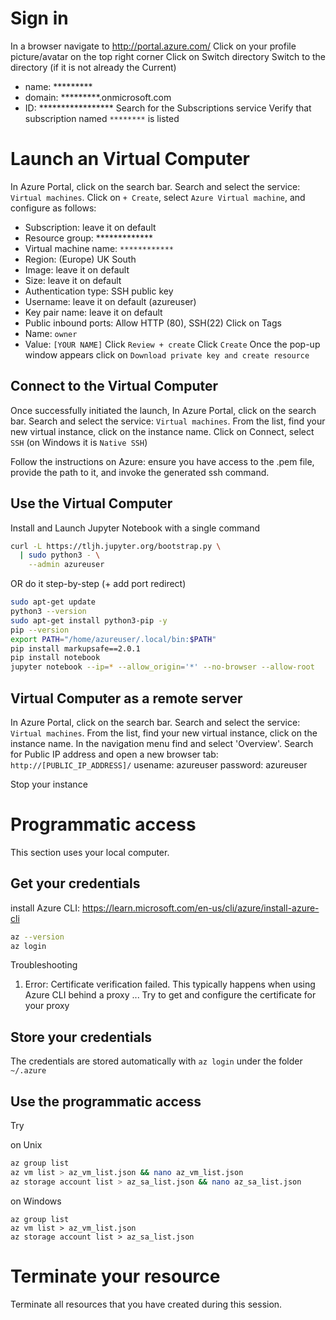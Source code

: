 
# Sign in
In a browser navigate to http://portal.azure.com/
Click on your profile picture/avatar on the top right corner
Click on Switch directory
Switch to the directory (if it is not already the Current) 
* name: *********
* domain: *********.onmicrosoft.com
* ID: *****************
Search for the Subscriptions service
Verify that subscription named `********` is listed

# Launch an Virtual Computer

In Azure Portal, click on the search bar.
Search and select the service: `Virtual machines`.
Click on `+ Create`, select `Azure Virtual machine`, and configure as follows:
* Subscription: leave it on default
* Resource group: *************
* Virtual machine name: `************`
* Region: (Europe) UK South
* Image: leave it on default
* Size: leave it on default
* Authentication type: SSH public key
* Username: leave it on default (azureuser)
* Key pair name: leave it on default
* Public inbound ports: Allow HTTP (80), SSH(22)
Click on Tags
* Name: `owner`
* Value: `[YOUR NAME]`
Click `Review + create`
Click `Create`
Once the pop-up window appears click on `Download private key and create resource`

## Connect to the Virtual Computer

Once successfully initiated the launch,
In Azure Portal, click on the search bar.
Search and select the service: `Virtual machines`.
From the list, find your new virtual instance, click on the instance name.
Click on Connect, select `SSH` (on Windows it is `Native SSH`)

Follow the instructions on Azure: ensure you have access to the .pem file, provide the path to it, and invoke the generated ssh command.

## Use the Virtual Computer

Install and Launch Jupyter Notebook
with a single command
```bash
curl -L https://tljh.jupyter.org/bootstrap.py \
  | sudo python3 - \
    --admin azureuser
```

OR do it step-by-step (+ add port redirect)
```bash
sudo apt-get update
python3 --version
sudo apt-get install python3-pip -y
pip --version
export PATH="/home/azureuser/.local/bin:$PATH"
pip install markupsafe==2.0.1
pip install notebook
jupyter notebook --ip=* --allow_origin='*' --no-browser --allow-root 
```

## Virtual Computer as a remote server

In Azure Portal, click on the search bar.
Search and select the service: `Virtual machines`.
From the list, find your new virtual instance, click on the instance name.
In the navigation menu find and select 'Overview'.
Search for Public IP address and open a new browser tab:
`http://[PUBLIC_IP_ADDRESS]/`
usename: azureuser
password: azureuser

Stop your instance

# Programmatic access

This section uses your local computer.

## Get your credentials

install Azure CLI: https://learn.microsoft.com/en-us/cli/azure/install-azure-cli
```bash
az --version
az login
```

Troubleshooting
1. Error: Certificate verification failed. This typically happens when using Azure CLI behind a proxy ... Try to get and configure the certificate for your proxy

## Store your credentials

The credentials are stored automatically with `az login` 
under the folder `~/.azure`

## Use the programmatic access

Try 

on Unix
```bash
az group list
az vm list > az_vm_list.json && nano az_vm_list.json
az storage account list > az_sa_list.json && nano az_sa_list.json
```

on Windows
```batch
az group list
az vm list > az_vm_list.json
az storage account list > az_sa_list.json
```

# Terminate your resource

Terminate all resources that you have created during this session.